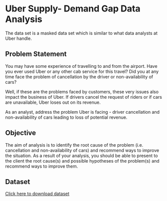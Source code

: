 # Uber Supply- Demand Gap Data Analysis
The data set is a masked data set which is similar to what data analysts at Uber handle.

## Problem Statement
You may have some experience of travelling to and from the airport. Have you ever used Uber or any other cab service for this travel? Did you at any time face the problem of cancellation by the driver or non-availability of cars?

 

Well, if these are the problems faced by customers, these very issues also impact the business of Uber. If drivers cancel the request of riders or if cars are unavailable, Uber loses out on its revenue.


As an analyst, address the problem Uber is facing - driver cancellation and non-availability of cars leading to loss of potential revenue. 

## Objective

The aim of analysis is to identify the root cause of the problem (i.e. cancellation and non-availability of cars) and recommend ways to improve the situation. As a result of your analysis, you should be able to present to the client the root cause(s) and possible hypotheses of the problem(s) and recommend ways to improve them. 

## Dataset
<a href="https://github.com/singhmansi25/Python-Projects-upgrad-/blob/3482295a4f2ed04f015d53155403c82e5fc1db7a/Uber%20Supply-Demand%20Gap/Uber%20Request%20Data.csv">Click here to download dataset</a>

